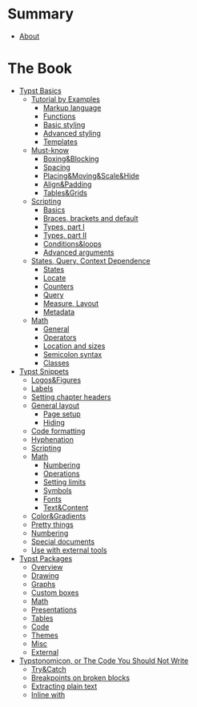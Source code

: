 # Summary

- [About](./about.md)
# The Book
- [Typst Basics](./basics/README.md)
  - [Tutorial by Examples](./basics/tutorial/index.md)
    -  [Markup language](./basics/tutorial/markup.md)
    -  [Functions](./basics/tutorial/functions.md)
    -  [Basic styling](./basics/tutorial/basic_styling.md)
    -  [Advanced styling](./basics/tutorial/advanced_styling.md)
    -  [Templates](./basics/tutorial/templates.md)
  - [Must-know](./basics/must_know/README.md)
    - [Boxing&Blocking](./basics/must_know/box_block.md)
    - [Spacing](./basics/must_know/spacing.md)
    - [Placing&Moving&Scale&Hide]()
    - [Align&Padding]()
    - [Tables&Grids]()
  - [Scripting](./basics/scripting/README.md)
    - [Basics](./basics/scripting/basics.md)
    - [Braces, brackets and default](./basics/scripting/braces.md)
    - [Types, part I](./basics/scripting/types.md)
    - [Types, part II](./basics/scripting/types_2.md)
    - [Conditions&loops]()
    - [Advanced arguments](./basics/scripting/arguments.md)
  -  [States, Query, Context Dependence](./basics/states/README.md)
     -  [States](./basics/states/states.md)
     -  [Locate](./basics/states/locate.md)
     -  [Counters](./basics/states/counters.md)
     -  [Query](./basics/states/query.md)
     -  [Measure, Layout]()
     -  [Metadata]()
  -  [Math]()
     - [General]()
     - [Operators]()
     - [Location and sizes]()
     - [Semicolon syntax]()
     - [Classes](./basics/math/classes.md)
- [Typst Snippets](./snippets/index.md)
    - [Logos&Figures](./snippets/logos.md)
    - [Labels](./snippets/labels.md)
    - [Setting chapter headers]()     <!-- - [Bibliography setup]()?-->
    - [General layout]()
      - [Page setup]()
      - [Hiding](./snippets/hidding.md)
    - [Code formatting]()
    - [Hyphenation]()
    - [Scripting](./snippets/scripting/index.md)
    - [Math]()
      - [Numbering](./snippets/math/numbering.md)
      - [Operations](./snippets/math/operations.md)
      - [Setting limits]()
      - [Symbols]() <!--TODO: emptyset, replacing-->
      - [Fonts](./snippets/math/fonts.md)
      - [Text&Content]()
    - [Color&Gradients]()
    - [Pretty things](./snippets/pretty.md)
    - [Numbering](./snippets/numbering.md)
    - [Special documents](./snippets/special/index.md)
    - [Use with external tools](./snippets/external.md)
- [Typst Packages](./packages/README.md)
    - [Overview]()
    - [Drawing](./packages/drawing.md)
    - [Graphs]()
    - [Custom boxes]() <!--TODO: add note "for theorems look into math"-->
    - [Math]()
    - [Presentations]()
    - [Tables]()
    - [Code]()
    - [Themes]()
    - [Misc]()
    - [External](./packages/external.md)
- [Typstonomicon, or The Code You Should Not Write](./typstonomicon/index.md)
    - [Try&Catch](./typstonomicon/try_catch.md)
    - [Breakpoints on broken blocks](./typstonomicon/block_break.md)
    - [Extracting plain text](./typstonomicon/extract_plain_text.md)
    - [Inline with](./typstonomicon/inline_with.md)

